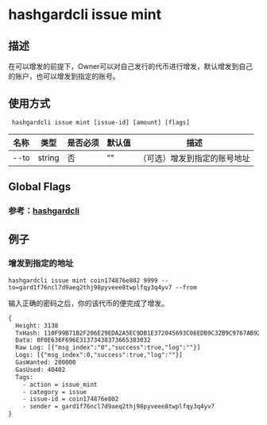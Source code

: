 # hashgardcli issue mint

## 描述
在可以增发的前提下，Owner可以对自己发行的代币进行增发，默认增发到自己的账户，也可以增发到指定的账号。
## 使用方式
```
 hashgardcli issue mint [issue-id] [amount] [flags]
```
| 名称                | 类型     | 是否必须                  | 默认值                      | 描述                                                                                                                                                 |
| -----------------  | -------------------------- | ---------------------------------------------------------------------------------------------------------------------------------------------------- | ---------------------------------------------------------------------------------------------------------------------------------------------------- | ---------------------------------------------------------------------------------------------------------------------------------------------------- |
| --to                  | string | 否 | "" | （可选）增发到指定的账号地址                                                 |

## Global Flags

 ### 参考：[hashgardcli](../README.md)

## 例子
### 增发到指定的地址
```shell
hashgardcli issue mint coin174876e802 9999 --to=gard1f76ncl7d9aeq2thj98pyveee8twplfqy3q4yv7 --from
```
输入正确的密码之后，你的该代币的便完成了增发。
```txt
{
  Height: 3138
  TxHash: 110F99B71B2F206E29EDA2A5EC9DB1E372045693C06EDB9C32B9C9767AB92F93
  Data: 0F0E636F696E31373438373665383032
  Raw Log: [{"msg_index":"0","success":true,"log":""}]
  Logs: [{"msg_index":0,"success":true,"log":""}]
  GasWanted: 200000
  GasUsed: 40402
  Tags: 
    - action = issue_mint
    - category = issue
    - issue-id = coin174876e802
    - sender = gard1f76ncl7d9aeq2thj98pyveee8twplfqy3q4yv7
}
```
